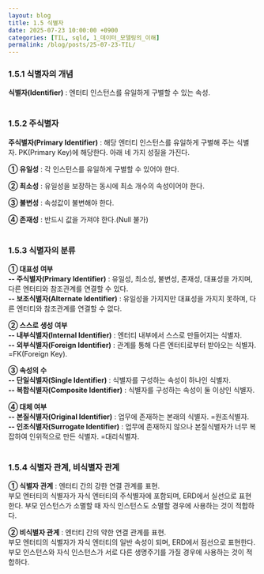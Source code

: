 ```yaml
---
layout: blog
title: 1.5 식별자
date: 2025-07-23 10:00:00 +0900
categories: [TIL, sqld, 1_데이터_모델링의_이해]
permalink: /blog/posts/25-07-23-TIL/
---
```


### 1.5.1 식별자의 개념

**식별자(Identifier)** : 엔터티 인스턴스를 유일하게 구별할 수 있는 속성.
<br><br>

### 1.5.2 주식별자

**주식별자(Primary Identifier)** : 해당 엔터티 인스턴스를 유일하게 구별해 주는 식별자. PK(Primary Key)에 해당한다. 아래 네 가지 성질을 가진다.

**① 유일성** : 각 인스턴스를 유일하게 구별할 수 있어야 한다.

**② 최소성** : 유일성을 보장하는 동시에 최소 개수의 속성이어야 한다.

**③ 불변성** : 속성값이 불변해야 한다.

**④ 존재성** : 반드시 값을 가져야 한다.(Null 불가)
<br><br>

### 1.5.3 식별자의 분류

**① 대표성 여부**<br>
**-- 주식별자(Primary Identifier)** : 유일성, 최소성, 불변성, 존재성, 대표성을 가지며, 다른 엔터티와 참조관계를 연결할 수 있다.<br>
**-- 보조식별자(Alternate Identifier)** : 유일성을 가지지만 대표성을 가지지 못하며, 다른 엔터티와 참조관계를 연결할 수 없다.

**② 스스로 생성 여부**<br>
**-- 내부식별자(Internal Identifier)** : 엔터티 내부에서 스스로 만들어지는 식별자.<br>
**-- 외부식별자(Foreign Identifier)** : 관계를 통해 다른 엔터티로부터 받아오는 식별자. =FK(Foreign Key).

**③ 속성의 수**<br>
**-- 단일식별자(Single Identifier)** : 식별자를 구성하는 속성이 하나인 식별자.<br>
**-- 복합식별자(Composite Identifier)** : 식별자를 구성하는 속성이 둘 이상인 식별자.

**④ 대체 여부**<br>
**-- 본질식별자(Original Identifier)** : 업무에 존재하는 본래의 식별자. =원조식별자.<br>
**-- 인조식별자(Surrogate Identifier)** : 업무에 존재하지 않으나 본질식별자가 너무 복잡하여 인위적으로 만든 식별자. =대리식별자.<br><br>

### 1.5.4 식별자 관계, 비식별자 관계

**① 식별자 관계** : 엔터티 간의 강한 연결 관계를 표현.<br>부모 엔터티의 식별자가 자식 엔터티의 주식별자에 포함되며, ERD에서 실선으로 표현한다. 부모 인스턴스가 소멸할 때 자식 인스턴스도 소멸할 경우에 사용하는 것이 적합하다.

**② 비식별자 관계** : 엔터티 간의 약한 연결 관계를 표현.<br>부모 엔터티의 식별자가 자식 엔터티의 일반 속성이 되며, ERD에서 점선으로 표현한다. 부모 인스턴스와 자식 인스턴스가 서로 다른 생명주기를 가질 경우에 사용하는 것이 적합하다.
